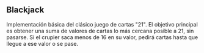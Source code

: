 ## Blackjack

Implementación básica del clásico juego de cartas "21". El objetivo principal es obtener una suma de valores de cartas lo más cercana posible a 21, sin pasarse.
Si el crupier saca menos de 16 en su valor, pedirá cartas hasta que llegue a ese valor o se pase.
